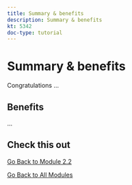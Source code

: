 ```yaml
---
title: Summary & benefits
description: Summary & benefits
kt: 5342
doc-type: tutorial
---
```

# Summary & benefits

Congratulations ...

## Benefits

...

## Check this out

[Go Back to Module 2.2](./workfront.md)

[Go Back to All Modules](../../../overview.md)
